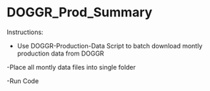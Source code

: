 # DOGGR_Prod_Summary

Instructions:

- Use DOGGR-Production-Data Script to batch download montly production data from DOGGR

-Place all montly data files into single folder

-Run Code

